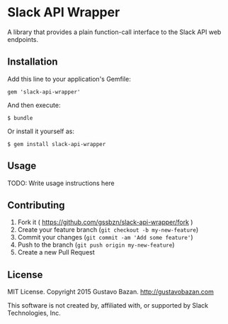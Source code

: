 Slack API Wrapper
=========================

A library that provides a plain function-call interface to the Slack API web endpoints.

## Installation

Add this line to your application's Gemfile:

    gem 'slack-api-wrapper'

And then execute:

    $ bundle

Or install it yourself as:

    $ gem install slack-api-wrapper

## Usage

TODO: Write usage instructions here

## Contributing

1. Fork it ( https://github.com/gssbzn/slack-api-wrapper/fork )
2. Create your feature branch (`git checkout -b my-new-feature`)
3. Commit your changes (`git commit -am 'Add some feature'`)
4. Push to the branch (`git push origin my-new-feature`)
5. Create a new Pull Request


## License

MIT License. Copyright 2015 Gustavo Bazan. http://gustavobazan.com

This software is not created by, affiliated with, or supported by Slack Technologies, Inc.
